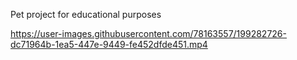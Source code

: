 Pet project for educational purposes


https://user-images.githubusercontent.com/78163557/199282726-dc71964b-1ea5-447e-9449-fe452dfde451.mp4

